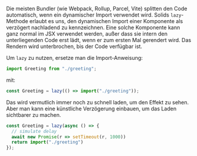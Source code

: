 Die meisten Bundler (wie Webpack, Rollup, Parcel, Vite) splitten den Code automatisch, wenn ein dynamischer Import verwendet wird. Solids `lazy`-Methode erlaubt es uns, den dynamischen Import einer Komponente als verzögert nachladend zu kennzeichnen. Eine solche Komponente kann ganz normal im JSX verwendet werden, außer dass sie intern den unterliegenden Code erst lädt, wenn er zum ersten Mal gerendert wird. Das Rendern wird unterbrochen, bis der Code verfügbar ist.

Um `lazy` zu nutzen, ersetze man die Import-Anweisung:
```js
import Greeting from "./greeting";
```
mit:
```js
const Greeting = lazy(() => import("./greeting"));
```

Das wird vermutlich immer noch zu schnell laden, um den Effekt zu sehen. Aber man kann eine künstliche Verzögerung einbauen, um das Laden sichtbarer zu machen.

```js
const Greeting = lazy(async () => {
  // simulate delay
  await new Promise(r => setTimeout(r, 1000))
  return import("./greeting")
});
```

